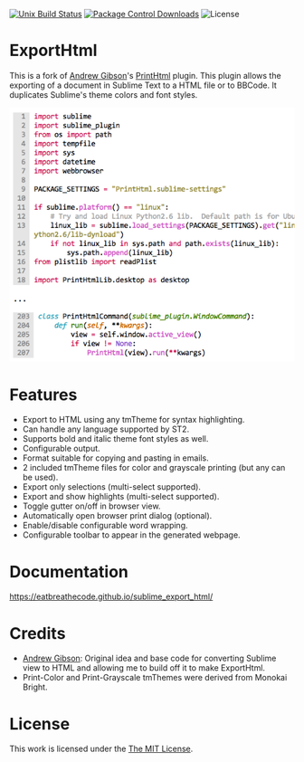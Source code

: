 [![Unix Build Status][travis-image]][travis-link]
[![Package Control Downloads][pc-image]][pc-link]
![License][license-image]
# ExportHtml

This is a fork of [Andrew Gibson](https://github.com/agibsonsw)'s [PrintHtml](https://github.com/agibsonsw/PrintHtml) plugin.  This plugin allows the exporting of a document in Sublime Text to a HTML file or to BBCode.  It duplicates Sublime's theme colors and font styles.

![preview](docs/src/markdown/images/preview.png)

# Features

- Export to HTML using any tmTheme for syntax highlighting.
- Can handle any language supported by ST2.
- Supports bold and italic theme font styles as well.
- Configurable output.
- Format suitable for copying and pasting in emails.
- 2 included tmTheme files for color and grayscale printing (but any can be used).
- Export only selections (multi-select supported).
- Export and show highlights (multi-select supported).
- Toggle gutter on/off in browser view.
- Automatically open browser print dialog (optional).
- Enable/disable configurable word wrapping.
- Configurable toolbar to appear in the generated webpage.

# Documentation

https://eatbreathecode.github.io/sublime_export_html/

# Credits

- [Andrew Gibson](https://github.com/agibsonsw): Original idea and base code for converting Sublime view to HTML and allowing me to build off it to make ExportHtml.
- Print-Color and Print-Grayscale tmThemes were derived from Monokai Bright.

# License

This work is licensed under the [The MIT License](LICENSE).

[travis-image]: https://img.shields.io/travis/facelessuser/ExportHtml/master.svg
[travis-link]: https://travis-ci.org/facelessuser/ExportHtml
[pc-image]: https://img.shields.io/packagecontrol/dt/ExportHtml.svg?logo=sublime%20text&logoColor=cccccc
[pc-link]: https://packagecontrol.io/packages/ExportHtml
[license-image]: https://img.shields.io/badge/license-MIT-blue.svg